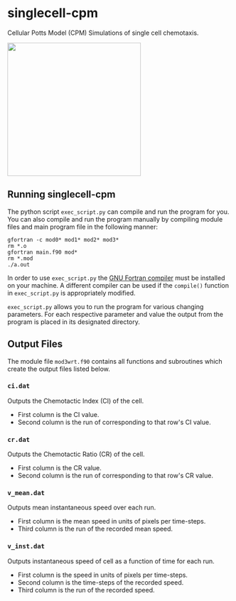 # singlecell-cpm
Cellular Potts Model (CPM) Simulations of single cell chemotaxis.

<img src="data/cpm_mov1.gif" style="width: 300px;"/>



## Running singlecell-cpm

The python script `exec_script.py` can compile and run the program for you. You can also compile and run the program manually by compiling module files and main program file in the following manner:
```
gfortran -c mod0* mod1* mod2* mod3*
rm *.o
gfortran main.f90 mod*
rm *.mod
./a.out
```
In order to use `exec_script.py` the [GNU Fortran compiler](https://gcc.gnu.org/fortran/) must be installed on your machine. A different compiler can be used if the `compile()` function in `exec_script.py` is appropriately modified.

`exec_script.py` allows you to run the program for various changing parameters. For each respective parameter and value the output from the program is placed in its designated directory.

## Output Files

The module file `mod3wrt.f90` contains all functions and subroutines which create the output files listed below.

### `ci.dat`

Outputs the Chemotactic Index (CI) of the cell.

- First column is the CI value.
- Second column is the run of corresponding to that row's CI value.

### `cr.dat`

Outputs the Chemotactic Ratio (CR) of the cell.

- First column is the CR value.
- Second column is the run of corresponding to that row's CR value.

### `v_mean.dat`

Outputs mean instantaneous speed over each run.

- First column is the mean speed in units of pixels per time-steps.
- Third column is the run of the recorded mean speed.

### `v_inst.dat`

Outputs instantaneous speed of cell as a function of time for each run.

- First column is the speed in units of pixels per time-steps.
- Second column is the time-steps of the recorded speed.
- Third column is the run of the recorded speed.
